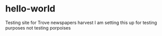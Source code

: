 # hello-world
Testing site for Trove newspapers harvest
I am setting this up for testing purposes not testing porpoises
